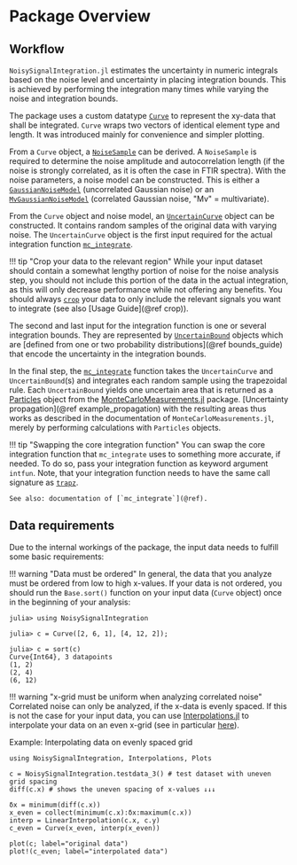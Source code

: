 # Package Overview

## Workflow

`NoisySignalIntegration.jl` estimates the uncertainty in numeric integrals based
on the noise level and uncertainty in placing integration bounds. This is
achieved by performing the integration many times while varying the noise and
integration bounds.

The package uses a custom datatype [`Curve`](@ref) to represent the xy-data that
shall be integrated. `Curve` wraps two vectors of identical element type and
length. It was introduced mainly for convenience and simpler plotting.

From a `Curve` object, a [`NoiseSample`](@ref) can be derived. A `NoiseSample`
is required to determine the noise amplitude and autocorrelation length (if the
noise is strongly correlated, as it is often the case in FTIR spectra). With the
noise parameters, a noise model can be constructed. This is either a
[`GaussianNoiseModel`](@ref) (uncorrelated Gaussian noise) or an
[`MvGaussianNoiseModel`](@ref) (correlated Gaussian noise, "Mv" = multivariate).

From the `Curve` object and noise model, an [`UncertainCurve`](@ref) object can
be constructed. It contains random samples of the original data with varying
noise. The `UncertainCurve` object is the first input required for the actual
integration function [`mc_integrate`](@ref).

!!! tip "Crop your data to the relevant region" 
    While your input dataset should contain a somewhat lengthy portion of noise
    for the noise analysis step, you should not include this portion of the data
    in the actual integration, as this will only decrease performance while not
    offering any benefits. You should always [`crop`](@ref) your data to only
    include the relevant signals you want to integrate (see also [Usage
    Guide](@ref crop)).

The second and last input for the integration function is one or several
integration bounds. They are represented by [`UncertainBound`](@ref) objects
which are [defined from one or two probability distributions](@ref bounds_guide)
that encode the uncertainty in the integration bounds.

In the final step, the [`mc_integrate`](@ref) function takes the
`UncertainCurve` and `UncertainBound`(s) and integrates each random sample using
the trapezoidal rule. Each `UncertainBound` yields one uncertain area that is
returned as a
[Particles](https://baggepinnen.github.io/MonteCarloMeasurements.jl/stable/api/#MonteCarloMeasurements.Particles)
object from the
[MonteCarloMeasurements.jl](https://github.com/baggepinnen/MonteCarloMeasurements.jl)
package. [Uncertainty propagation](@ref example_propagation) with the resulting
areas thus works as described in the documentation of
`MonteCarloMeasurements.jl`, merely by performing calculations with `Particles`
objects.

!!! tip "Swapping the core integration function"
    You can swap the core integration function that `mc_integrate` uses to
    something more accurate, if needed. To do so, pass your integration function
    as keyword argument `intfun`. Note, that your integration function needs to
    have the same call signature as [`trapz`](@ref).

    See also: documentation of [`mc_integrate`](@ref).

## Data requirements

Due to the internal workings of the package, the input data needs to fulfill
some basic requirements:

!!! warning "Data must be ordered"
    In general, the data that you analyze must be ordered from low to high
    x-values. If your data is not ordered, you should run the `Base.sort()`
    function on your input data (`Curve` object) once in the beginning of your
    analysis:

```jldoctest
julia> using NoisySignalIntegration

julia> c = Curve([2, 6, 1], [4, 12, 2]);

julia> c = sort(c)
Curve{Int64}, 3 datapoints
(1, 2)
(2, 4)
(6, 12)
```

!!! warning "x-grid must be uniform when analyzing correlated noise"
    Correlated noise can only be analyzed, if the x-data is evenly spaced. If
    this is not the case for your input data, you can use
    [Interpolations.jl](http://juliamath.github.io/Interpolations.jl/latest/) to
    interpolate your data on an even x-grid (see in particular
    [here](http://juliamath.github.io/Interpolations.jl/latest/convenience-construction/)).

Example: Interpolating data on evenly spaced grid

```@example evengrid
using NoisySignalIntegration, Interpolations, Plots

c = NoisySignalIntegration.testdata_3() # test dataset with uneven grid spacing
diff(c.x) # shows the uneven spacing of x-values ↓↓↓
```

```@example evengrid
δx = minimum(diff(c.x))
x_even = collect(minimum(c.x):δx:maximum(c.x))
interp = LinearInterpolation(c.x, c.y)
c_even = Curve(x_even, interp(x_even))

plot(c; label="original data")
plot!(c_even; label="interpolated data")
```
